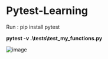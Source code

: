 # Pytest-Learning
Run : pip install pytest

 **pytest -v .\tests\test_my_functions.py**

![image](https://github.com/sammy-9930/Pytest-Learning/assets/80445152/9553f41e-f70a-42bb-9d77-d1f2180ae3b9)

